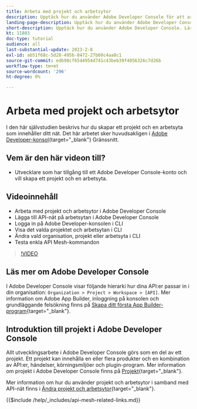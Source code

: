 ```yaml
---
title: Arbeta med projekt och arbetsytor
description: Upptäck hur du använder Adobe Developer Console för att arbeta med projekt och arbetsytor.
landing-page-description: Upptäck hur du använder Adobe Developer Console. Lär dig mer om projekt och arbetsytor som ska användas med API-nät.
short-description: Upptäck hur du använder Adobe Developer Console. Lär dig mer om projekt och arbetsytor som ska användas med API-nät.
kt: 11803
doc-type: tutorial
audience: all
last-substantial-update: 2023-2-8
exl-id: ab51f68c-5d28-495b-8472-27b60c4aa8c1
source-git-commit: edb98cf6544954d741c43beb39f4056326c7d26b
workflow-type: tm+mt
source-wordcount: '296'
ht-degree: 0%

---
```


# Arbeta med projekt och arbetsytor

I den här självstudien beskrivs hur du skapar ett projekt och en arbetsyta som innehåller ditt nät. Det här arbetet sker huvudsakligen i [Adobe Developer-konsol](https://developer.adobe.com/console){target="_blank"} Gränssnitt.

## Vem är den här videon till?

* Utvecklare som har tillgång till ett Adobe Developer Console-konto och vill skapa ett projekt och en arbetsyta.

## Videoinnehåll

* Arbeta med projekt och arbetsytor i Adobe Developer Console
* Lägga till API-nät på arbetsytan i Adobe Developer Console
* Logga in på Adobe Developer-konsolen i CLI
* Visa det valda projektet och arbetsytan i CLI
* Ändra vald organisation, projekt eller arbetsyta i CLI
* Testa enkla API Mesh-kommandon

>[!VIDEO](https://video.tv.adobe.com/v/3414123?quality=12&learn=on)

## Läs mer om Adobe Developer Console

I Adobe Developer Console visar följande hierarki hur dina API:er passar in i din organisation: `Organization > Project > Workspace > [API]`. Mer information om Adobe App Builder, inloggning på konsolen och grundläggande felsökning finns på [Skapa ditt första App Builder-program](https://developer.adobe.com/app-builder/docs/getting_started/first_app/){target="_blank"}.

## Introduktion till projekt i Adobe Developer Console

Allt utvecklingsarbete i Adobe Developer Console görs som en del av ett projekt. Ett projekt kan innehålla en eller flera produkter och en kombination av API:er, händelser, körningsmiljöer och plugin-program. Mer information om projekt i Adobe Developer Console finns på [Projekt](https://developer.adobe.com/developer-console/docs/guides/projects/){target="_blank"}.

Mer information om hur du använder projekt och arbetsytor i samband med API-nät finns i [Ändra projekt och arbetsytor](https://developer.adobe.com/graphql-mesh-gateway/gateway/create-mesh/#modify-projects-and-workspaces){target="_blank"}.

{{$include /help/_includes/api-mesh-related-links.md}}
